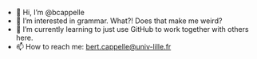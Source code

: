 - 👋 Hi, I’m @bcappelle
- 👀 I’m interested in grammar. What?! Does that make me weird?
- 🌱 I’m currently learning to just use GitHub to work together with others here.
- 📫 How to reach me: bert.cappelle@univ-lille.fr

<!---
bcappelle/bcappelle is a ✨ special ✨ repository because its `README.md` (this file) appears on your GitHub profile.
You can click the Preview link to take a look at your changes.
--->
